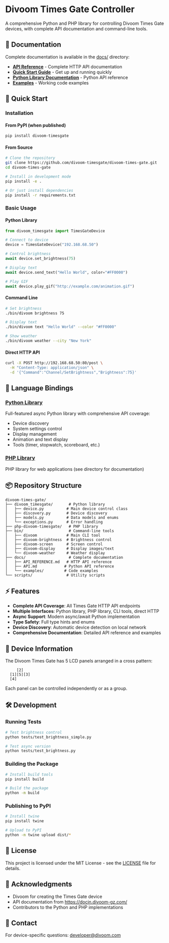 # Divoom Times Gate Controller

A comprehensive Python and PHP library for controlling Divoom Times Gate devices, with complete API documentation and command-line tools.

## 📖 Documentation

Complete documentation is available in the [docs/](docs/) directory:

- **[API Reference](docs/API_REFERENCE.md)** - Complete HTTP API documentation
- **[Quick Start Guide](docs/QUICK_START.md)** - Get up and running quickly
- **[Python Library Documentation](docs/API.md)** - Python API reference
- **[Examples](docs/examples/)** - Working code examples

## 🚀 Quick Start

### Installation

#### From PyPI (when published)
```bash
pip install divoom-timesgate
```

#### From Source
```bash
# Clone the repository
git clone https://github.com/divoom-timesgate/divoom-times-gate.git
cd divoom-times-gate

# Install in development mode
pip install -e .

# Or just install dependencies
pip install -r requirements.txt
```

### Basic Usage

#### Python Library
```python
from divoom_timesgate import TimesGateDevice

# Connect to device
device = TimesGateDevice("192.168.68.50")

# Control brightness
await device.set_brightness(75)

# Display text
await device.send_text("Hello World", color="#FF0000")

# Play GIF
await device.play_gif("http://example.com/animation.gif")
```

#### Command Line
```bash
# Set brightness
./bin/divoom brightness 75

# Display text
./bin/divoom text "Hello World" --color "#FF0000"

# Show weather
./bin/divoom weather --city "New York"
```

#### Direct HTTP API
```bash
curl -X POST http://192.168.68.50:80/post \
  -H "Content-Type: application/json" \
  -d '{"Command":"Channel/SetBrightness","Brightness":75}'
```

## 🔧 Language Bindings

### [Python Library](divoom_timesgate/)
Full-featured async Python library with comprehensive API coverage:
- Device discovery
- System settings control
- Display management
- Animation and text display
- Tools (timer, stopwatch, scoreboard, etc.)

### [PHP Library](php-divoom-timesgate/)
PHP library for web applications (see directory for documentation)

## 📦 Repository Structure

```
divoom-times-gate/
├── divoom_timesgate/       # Python library
│   ├── device.py          # Main device control class
│   ├── discovery.py       # Device discovery
│   ├── models.py          # Data models and enums
│   └── exceptions.py      # Error handling
├── php-divoom-timesgate/   # PHP library
├── bin/                    # Command-line tools
│   ├── divoom             # Main CLI tool
│   ├── divoom-brightness  # Brightness control
│   ├── divoom-screen      # Screen control
│   ├── divoom-display     # Display images/text
│   └── divoom-weather     # Weather display
├── docs/                   # Complete documentation
│   ├── API_REFERENCE.md   # HTTP API reference
│   ├── API.md            # Python API reference
│   └── examples/         # Code examples
└── scripts/               # Utility scripts
```

## ⚡ Features

- **Complete API Coverage**: All Times Gate HTTP API endpoints
- **Multiple Interfaces**: Python library, PHP library, CLI tools, direct HTTP
- **Async Support**: Modern async/await Python implementation
- **Type Safety**: Full type hints and enums
- **Device Discovery**: Automatic device detection on local network
- **Comprehensive Documentation**: Detailed API reference and examples

## 📡 Device Information

The Divoom Times Gate has 5 LCD panels arranged in a cross pattern:

```
     [2]
  [1][5][3]
  [4]
```

Each panel can be controlled independently or as a group.

## 🛠️ Development

### Running Tests
```bash
# Test brightness control
python tests/test_brightness_simple.py

# Test async version
python tests/test_brightness.py
```

### Building the Package
```bash
# Install build tools
pip install build

# Build the package
python -m build
```

### Publishing to PyPI
```bash
# Install twine
pip install twine

# Upload to PyPI
python -m twine upload dist/*
```

## 📝 License

This project is licensed under the MIT License - see the [LICENSE](LICENSE) file for details.

## 🙏 Acknowledgments

- Divoom for creating the Times Gate device
- API documentation from https://docin.divoom-gz.com/
- Contributors to the Python and PHP implementations

## 📧 Contact

For device-specific questions: developer@divoom.com 